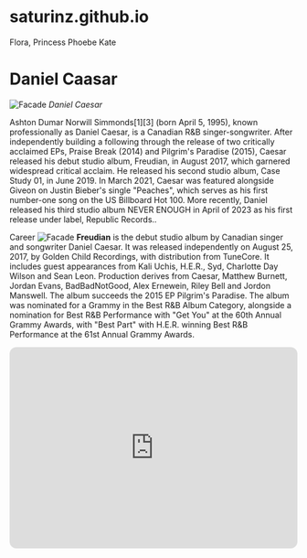 # saturinz.github.io
Flora, Princess Phoebe Kate
# Daniel Caasar
![Facade](https://blogs-images.forbes.com/ogdenpayne/files/2017/02/Daniel-Caesar-NEw-by-Keith-Henry.jpg) 
*Daniel Caesar*

Ashton Dumar Norwill Simmonds[1][3] (born April 5, 1995), known professionally as Daniel Caesar, is a Canadian R&B singer-songwriter. 
After independently building a following through the release of two critically acclaimed EPs, Praise Break (2014) and Pilgrim's Paradise (2015), Caesar released his debut studio album, Freudian, in August 2017, which garnered widespread critical acclaim. 
He released his second studio album, Case Study 01, in June 2019. In March 2021, Caesar was featured alongside Giveon on Justin Bieber's single "Peaches", which serves as his first number-one song on the US Billboard Hot 100. More recently, 
Daniel released his third studio album NEVER ENOUGH in April of 2023 as his first release under label, Republic Records..

Career
![Facade](https://www.google.com/url?sa=i&url=https%3A%2F%2Fopen.spotify.com%2Falbum%2F3xybjP7r2VsWzwvDQipdM0&psig=AOvVaw18futZ-aB-Ma6cdhXkCCzd&ust=1702349723551000&source=images&cd=vfe&opi=89978449&ved=0CBIQjRxqFwoTCMjM8_KzhoMDFQAAAAAdAAAAABAD)
**Freudian** is the debut studio album by Canadian singer and songwriter Daniel Caesar. It was released independently on August 25, 2017, by Golden Child Recordings, with distribution from TuneCore. It includes guest appearances from Kali Uchis, H.E.R., Syd, Charlotte Day Wilson and Sean Leon. 
Production derives from Caesar, Matthew Burnett, Jordan Evans, BadBadNotGood, Alex Ernewein, Riley Bell and Jordon Manswell. 
The album succeeds the 2015 EP Pilgrim's Paradise. The album was nominated for a Grammy in the Best R&B Album Category, alongside a nomination for Best R&B Performance with "Get You" at the 60th Annual Grammy Awards, with "Best Part" with H.E.R. winning Best R&B Performance at the 61st Annual Grammy Awards.

<iframe style="border-radius:12px" src="https://open.spotify.com/embed/track/1Mza2sr6tPhy6jjI3HB9fW?utm_source=generator" width="100%" height="352" frameBorder="0" allowfullscreen="" allow="autoplay; clipboard-write; encrypted-media; fullscreen; picture-in-picture" loading="lazy"></iframe>



